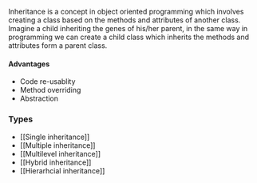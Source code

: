 Inheritance is a concept in object oriented programming which involves creating a class based on the methods and attributes of another class. Imagine a child inheriting the genes of his/her parent, in the same way in programming we can create a child class which inherits the methods and attributes form a parent class.

#### Advantages
 - Code re-usablity
 - Method overriding
 - Abstraction
### Types
- [[Single inheritance]]
- [[Multiple inheritance]]
- [[Multilevel inheritance]]
- [[Hybrid inheritance]]
- [[Hierarhcial inheritance]]

